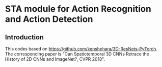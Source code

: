 # STA module for Action Recognition and Action Detection
## Introduction
This codes based on https://github.com/kenshohara/3D-ResNets-PyTorch. 
The corresponding paper is "Can Spatiotemporal 3D CNNs Retrace the History of 2D CNNs and ImageNet?, CVPR 2018".

